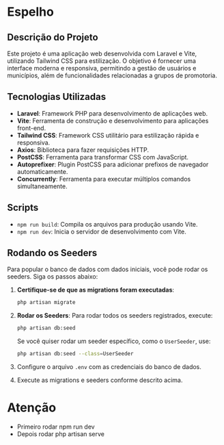 # Espelho

## Descrição do Projeto

Este projeto é uma aplicação web desenvolvida com Laravel e Vite, utilizando Tailwind CSS para estilização. O objetivo é fornecer uma interface moderna e responsiva, permitindo a gestão de usuários e municípios, além de funcionalidades relacionadas a grupos de promotoria.

## Tecnologias Utilizadas

- **Laravel**: Framework PHP para desenvolvimento de aplicações web.
- **Vite**: Ferramenta de construção e desenvolvimento para aplicações front-end.
- **Tailwind CSS**: Framework CSS utilitário para estilização rápida e responsiva.
- **Axios**: Biblioteca para fazer requisições HTTP.
- **PostCSS**: Ferramenta para transformar CSS com JavaScript.
- **Autoprefixer**: Plugin PostCSS para adicionar prefixos de navegador automaticamente.
- **Concurrently**: Ferramenta para executar múltiplos comandos simultaneamente.

## Scripts

- `npm run build`: Compila os arquivos para produção usando Vite.
- `npm run dev`: Inicia o servidor de desenvolvimento com Vite.

## Rodando os Seeders

Para popular o banco de dados com dados iniciais, você pode rodar os seeders. Siga os passos abaixo:

1. **Certifique-se de que as migrations foram executadas**:
   ```bash
   php artisan migrate
   ```

2. **Rodar os Seeders**:
   Para rodar todos os seeders registrados, execute:
   ```bash
   php artisan db:seed
   ```

   Se você quiser rodar um seeder específico, como o `UserSeeder`, use:
   ```bash
   php artisan db:seed --class=UserSeeder
   ```

3. Configure o arquivo `.env` com as credenciais do banco de dados.

4. Execute as migrations e seeders conforme descrito acima.

# Atenção
 - Primeiro rodar npm run dev
 - Depois rodar php artisan serve


